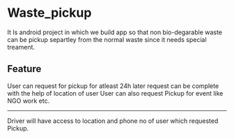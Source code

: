 # Waste_pickup
It Is android project in which we build app so that non bio-degarable waste can be pickup separtley from the normal waste since it needs special treament. 

## Feature

User can request for pickup for atleast 24h later request can be complete with the help of location of user
User can also request Pickup for event like NGO work etc.

------

Driver will have access to location and phone no of user which requested Pickup.
